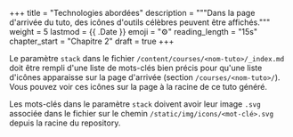 +++
title = "Technologies abordées"
description = """Dans la page d'arrivée du tuto, des icônes d'outils célèbres
peuvent être affichés."""
weight = 5
lastmod = {{ .Date }}
emoji = "⚙️"
reading_length = "15s"
chapter_start = "Chapitre 2"
draft = true
+++

Le paramètre `stack` dans le fichier `/content/courses/<nom-tuto>/_index.md`
doit être rempli d'une liste de mots-clés bien précis pour qu'une liste
d'icônes apparaisse sur la page d'arrivée (section `/courses/<nom-tuto>/`).
Vous pouvez voir ces icônes sur la page à la racine de ce tuto généré.

Les mots-clés dans le paramètre `stack` doivent avoir leur image `.svg`
associée dans le fichier sur le chemin `/static/img/icons/<mot-clé>.svg` depuis
la racine du repository.
